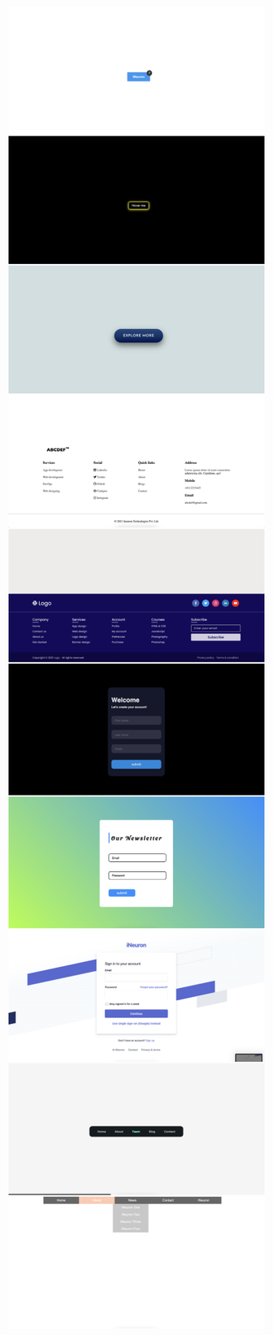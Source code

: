 ![](./images/Button_Challenge_1.png)
![](./images/Button_Challenge_2.png)
![](./images/Button_Challenge_3.png)
![](./images/Footer_Challenge_1.png)
![](./images/Footer_Challenge_2.png)
![](./images/Form_Challenge_1.png)
![](./images/Form_Challenge_3.png)
![](./images/Form_Challenges_2.png)
![](./images/Navbar_challenges_1.png)
![](./images/Navbar_Challenge_2.png)